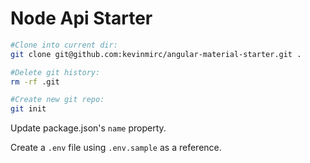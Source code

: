 # Node Api Starter

```bash
#Clone into current dir:
git clone git@github.com:kevinmirc/angular-material-starter.git .

#Delete git history:
rm -rf .git

#Create new git repo:
git init
```

Update package.json's `name` property.

Create a `.env` file using `.env.sample` as a reference.
